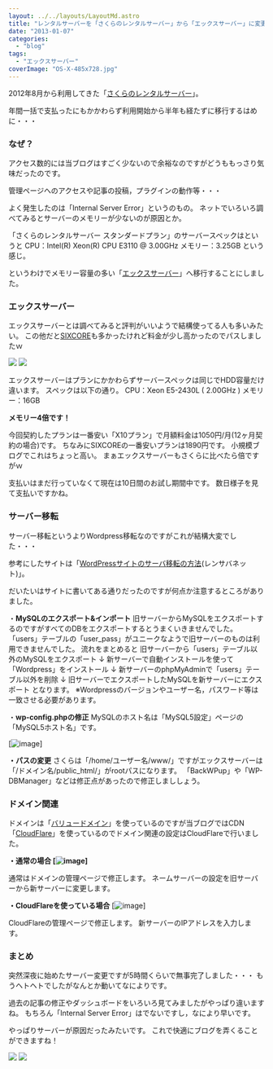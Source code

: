 ```yaml
---
layout: ../../layouts/LayoutMd.astro
title: "レンタルサーバーを「さくらのレンタルサーバー」から「エックスサーバー」に変更した！"
date: "2013-01-07"
categories: 
  - "blog"
tags: 
  - "エックスサーバー"
coverImage: "OS-X-485x728.jpg"
---
```


2012年8月から利用してきた「[さくらのレンタルサーバー](http://www.sakura.ne.jp/rentalserver/)」。

年間一括で支払ったにもかかわらず利用開始から半年も経たずに移行するはめに・・・

### なぜ？

アクセス数的には当ブログはすごく少ないので余裕なのですがどうももっさり気味だったのです。

管理ページへのアクセスや記事の投稿，プラグインの動作等・・・

よく発生したのは「Internal Server Error」というのもの。 ネットでいろいろ調べてみるとサーバーのメモリーが少ないのが原因とか。

「さくらのレンタルサーバー スタンダードプラン」のサーバースペックはというと CPU：Intel(R) Xeon(R) CPU E3110 @ 3.00GHz メモリー：3.25GB という感じ。

というわけでメモリー容量の多い「[エックスサーバー](http://www.xserver.ne.jp/)」へ移行することにしました。

### エックスサーバー

エックスサーバーとは調べてみると評判がいいようで結構使ってる人も多いみたい。 この他だと[SIXCORE](http://www.sixcore.ne.jp/)も多かったけれど料金が少し高かったのでパスしましたｗ

[![](http://www27.a8.net/svt/bgt?aid=130107773424&wid=001&eno=01&mid=s00000001642004007000&mc=1)](http://px.a8.net/svt/ejp?a8mat=25GNST+70FT9U+CO4+NUU7L) ![](http://www15.a8.net/0.gif?a8mat=25GNST+70FT9U+CO4+NUU7L)

エックスサーバーはプランにかかわらずサーバースペックは同じでHDD容量だけ違います。 スペックは以下の通り。 CPU：Xeon E5-2430L ( 2.00GHz ) メモリー：16GB

**メモリー4倍です！**

今回契約したプランは一番安い「X10プラン」で月額料金は1050円/月(12ヶ月契約の場合)です。 ちなみにSIXCOREの一番安いプランは1890円です。 小規模ブログでこれはちょっと高い。 まぁエックスサーバーもさくらに比べたら倍ですがｗ

支払いはまだ行っていなくて現在は10日間のお試し期間中です。 数日様子を見て支払いですかね。

### サーバー移転

サーバー移転というよりWordpress移転なのですがこれが結構大変でした・・・

参考にしたサイトは「[WordPressサイトのサーバ移転の方法](http://rensabanet.com/blog/4948/)(レンサバネット)」。

だいたいはサイトに書いてある通りだったのですが何点か注意するところがありました。

・**MySQLのエクスポート&インポート** 旧サーバーからMySQLをエクスポートするのですがすべてのDBをエクスポートするとうまくいきませんでした。 「users」テーブルの「user\_pass」がユニークなようで旧サーバーのものは利用できませんでした。 流れをまとめると 旧サーバーから「users」テーブル以外のMySQLをエクスポート ↓ 新サーバーで自動インストールを使って「Wordpress」をインストール ↓ 新サーバーのphpMyAdminで「users」テーブル以外を削除 ↓ 旧サーバーでエクスポートしたMySQLを新サーバーにエクスポート となります。 ※Wordpressのバージョンやユーザー名，パスワード等は一致させる必要があります。

・**wp-config.phpの修正** MySQLのホスト名は「MySQL5設定」ページの「MySQL5ホスト名」です。

[![image](/wp/images/image_thumb15.png "image")]

**・パスの変更** さくらは「/home/ユーザー名/www/」ですがエックスサーバーは「/ドメイン名/public\_html/」がrootパスになります。 「BackWPup」や「WP-DBManager」などは修正点があったので修正しまししょう。

### ドメイン関連

ドメインは「[バリュードメイン](http://www.value-domain.com/)」を使っているのですが当ブログではCDN「[CloudFlare](https://www.cloudflare.com/)」を使っているのでドメイン関連の設定はCloudFlareで行いました。

**・通常の場合 [![image](/wp/images/image_thumb16.png "image")]** 

通常はドメインの管理ページで修正します。 ネームサーバーの設定を旧サーバーから新サーバーに変更します。

**・CloudFlareを使っている場合** [![image](/wp/images/image_thumb17.png "image")]

CloudFlareの管理ページで修正します。 新サーバーのIPアドレスを入力します。

### まとめ

突然深夜に始めたサーバー変更ですが5時間くらいで無事完了しました・・・ もうヘトヘトでしたがなんとか動いてなによりです。

過去の記事の修正やダッシュボードをいろいろ見てみましたがやっぱり違いますね。 もちろん「Internal Server Error」はでないですし，なにより早いです。

やっぱりサーバーが原因だったみたいです。 これで快適にブログを弄くることができますね！

[![](http://www28.a8.net/svt/bgt?aid=130107773425&wid=001&eno=01&mid=s00000001642001054000&mc=1)](http://px.a8.net/svt/ejp?a8mat=25GNST+7118VM+CO4+69WPT) ![](http://www16.a8.net/0.gif?a8mat=25GNST+7118VM+CO4+69WPT)
